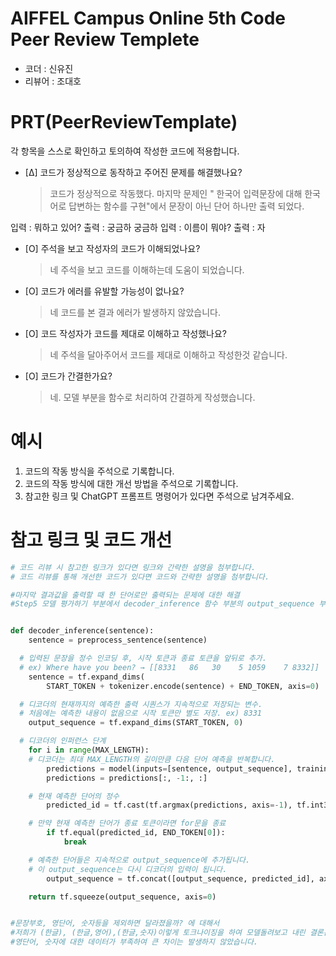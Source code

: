 # AIFFEL Campus Online 5th Code Peer Review Templete
- 코더 : 신유진
- 리뷰어 : 조대호


# PRT(PeerReviewTemplate) 
각 항목을 스스로 확인하고 토의하여 작성한 코드에 적용합니다.

- [Δ] 코드가 정상적으로 동작하고 주어진 문제를 해결했나요?
  > 코드가 정상적으로 작동했다. 마지막 문제인 " 한국어 입력문장에 대해 한국어로 답변하는 함수를 구현"에서 문장이 아닌 단어 하나만 출력 되었다.

입력 : 뭐하고 있어?
출력 : 궁금하
궁금하
입력 : 이름이 뭐야?
출력 : 자

- [O] 주석을 보고 작성자의 코드가 이해되었나요?
  > 네 주석을 보고 코드를 이해하는데 도움이 되었습니다.
- [O] 코드가 에러를 유발할 가능성이 없나요?
  > 네 코드를 본 결과 에러가 발생하지 않았습니다.
- [O] 코드 작성자가 코드를 제대로 이해하고 작성했나요?
  > 네 주석을 달아주어서 코드를 제대로 이해하고 작성한것 같습니다.
- [O] 코드가 간결한가요?
  > 네. 모델 부분을 함수로 처리하여 간결하게 작성했습니다.

# 예시
1. 코드의 작동 방식을 주석으로 기록합니다.
2. 코드의 작동 방식에 대한 개선 방법을 주석으로 기록합니다.
3. 참고한 링크 및 ChatGPT 프롬프트 명령어가 있다면 주석으로 남겨주세요.

# 참고 링크 및 코드 개선
```python
# 코드 리뷰 시 참고한 링크가 있다면 링크와 간략한 설명을 첨부합니다.
# 코드 리뷰를 통해 개선한 코드가 있다면 코드와 간략한 설명을 첨부합니다.

#마지막 결과값을 출력할 때 한 단어로만 출력되는 문제에 대한 해결
#Step5 모델 평가하기 부분에서 decoder_inference 함수 부분의 output_sequence 부분을 for문안으로 집어 넣어야 합니다.


def decoder_inference(sentence):
    sentence = preprocess_sentence(sentence)

  # 입력된 문장을 정수 인코딩 후, 시작 토큰과 종료 토큰을 앞뒤로 추가.
  # ex) Where have you been? → [[8331   86   30    5 1059    7 8332]]
    sentence = tf.expand_dims(
        START_TOKEN + tokenizer.encode(sentence) + END_TOKEN, axis=0)

  # 디코더의 현재까지의 예측한 출력 시퀀스가 지속적으로 저장되는 변수.
  # 처음에는 예측한 내용이 없음으로 시작 토큰만 별도 저장. ex) 8331
    output_sequence = tf.expand_dims(START_TOKEN, 0)

  # 디코더의 인퍼런스 단계
    for i in range(MAX_LENGTH):
    # 디코더는 최대 MAX_LENGTH의 길이만큼 다음 단어 예측을 반복합니다.
        predictions = model(inputs=[sentence, output_sequence], training=False)
        predictions = predictions[:, -1:, :]

    # 현재 예측한 단어의 정수
        predicted_id = tf.cast(tf.argmax(predictions, axis=-1), tf.int32)

    # 만약 현재 예측한 단어가 종료 토큰이라면 for문을 종료
        if tf.equal(predicted_id, END_TOKEN[0]):
            break

    # 예측한 단어들은 지속적으로 output_sequence에 추가됩니다.
    # 이 output_sequence는 다시 디코더의 입력이 됩니다.
        output_sequence = tf.concat([output_sequence, predicted_id], axis=-1)

    return tf.squeeze(output_sequence, axis=0)


#문장부호, 영단어, 숫자등을 제외하면 달라졌을까? 에 대해서
#저희가 (한글), (한글,영어),(한글,숫자)이렇게 토크나이징을 하여 모델돌려보고 내린 결론은
#영단어, 숫자에 대한 데이터가 부족하여 큰 차이는 발생하지 않았습니다.
```
